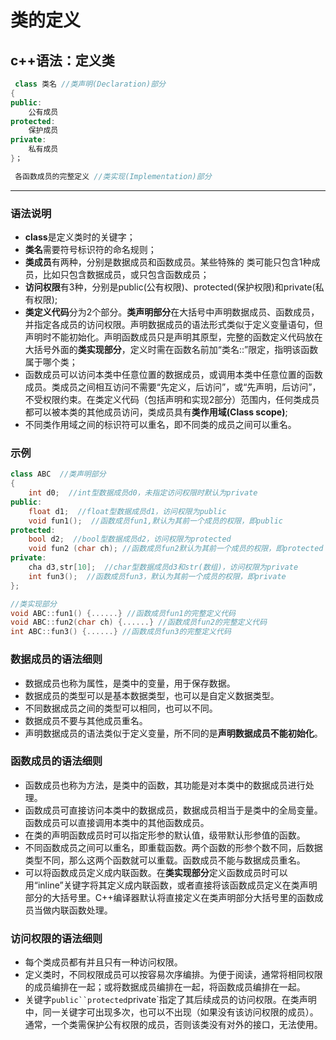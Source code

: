 # 类的定义  

## c++语法：定义类  
``` c++
 class 类名 //类声明(Declaration)部分  
{
public:  
	公有成员  
protected:  
	保护成员  
private:  
	私有成员  
}；  

 各函数成员的完整定义 //类实现(Implementation)部分  
```  
 ******  
### 语法说明  
* **class**是定义类时的关键字；  
* **类名**需要符号标识符的命名规则；  
* **类成员**有两种，分别是数据成员和函数成员。某些特殊的 类可能只包含1种成员，比如只包含数据成员，或只包含函数成员；  
* **访问权限**有3种，分别是public(公有权限)、protected(保护权限)和private(私有权限);  
* **类定义代码**分为2个部分。**类声明部分**在大括号中声明数据成员、函数成员，并指定各成员的访问权限。声明数据成员的语法形式类似于定义变量语句，但声明时不能初始化。声明函数成员只是声明其原型，完整的函数定义代码放在大括号外面的**类实现部分**，定义时需在函数名前加“类名::”限定，指明该函数属于哪个类；  
* 函数成员可以访问本类中任意位置的数据成员，或调用本类中任意位置的函数成员。类成员之间相互访问不需要“先定义，后访问”，或“先声明，后访问”，不受权限约束。在类定义代码（包括声明和实现2部分）范围内，任何类成员都可以被本类的其他成员访问，类成员具有**类作用域(Class scope)**;  
* 不同类作用域之间的标识符可以重名，即不同类的成员之间可以重名。    

### 示例  
```c++  
class ABC  //类声明部分  
{
	int d0;  //int型数据成员d0，未指定访问权限时默认为private  
public:
	float d1;  //float型数据成员d1，访问权限为public  
	void fun1();  //函数成员fun1,默认为其前一个成员的权限，即public  
protected:
	bool d2;  //bool型数据成员d2，访问权限为protected  
	void fun2 (char ch); //函数成员fun2默认为其前一个成员的权限，即protected  
private:  
	cha d3,str[10];  //char型数据成员d3和str(数组)，访问权限为private  
	int fun3();  //函数成员fun3，默认为其前一个成员的权限，即private  
};

//类实现部分  
void ABC::fun1() {......} //函数成员fun1的完整定义代码  
void ABC::fun2(char ch) {......} //函数成员fun2的完整定义代码  
int ABC::fun3() {......} //函数成员fun3的完整定义代码 
``` 
### 数据成员的语法细则  
* 数据成员也称为属性，是类中的变量，用于保存数据。  
* 数据成员的类型可以是基本数据类型，也可以是自定义数据类型。  
* 不同数据成员之间的类型可以相同，也可以不同。  
* 数据成员不要与其他成员重名。  
* 声明数据成员的语法类似于定义变量，所不同的是**声明数据成员不能初始化**。  

### 函数成员的语法细则  
* 函数成员也称为方法，是类中的函数，其功能是对本类中的数据成员进行处理。  
* 函数成员可直接访问本类中的数据成员，数据成员相当于是类中的全局变量。函数成员可以直接调用本类中的其他函数成员。  
* 在类的声明函数成员时可以指定形参的默认值，级带默认形参值的函数。  
* 不同函数成员之间可以重名，即重载函数。两个函数的形参个数不同，后数据类型不同，那么这两个函数就可以重载。函数成员不能与数据成员重名。  
* 可以将函数成员定义成内联函数。在**类实现部分**定义函数成员时可以用“inline”关键字将其定义成内联函数，或者直接将该函数成员定义在类声明部分的大括号里。C++编译器默认将直接定义在类声明部分大括号里的函数成员当做内联函数处理。  

### 访问权限的语法细则  
* 每个类成员都有并且只有一种访问权限。  
* 定义类时，不同权限成员可以按容易次序编排。为便于阅读，通常将相同权限的成员编排在一起；或将数据成员编排在一起，将函数成员编排在一起。  
* 关键字`public``protected`private`指定了其后续成员的访问权限。在类声明中，同一关键字可出现多次，也可以不出现（如果没有该访问权限的成员）。通常，一个类需保护公有权限的成员，否则该类没有对外的接口，无法使用。  










